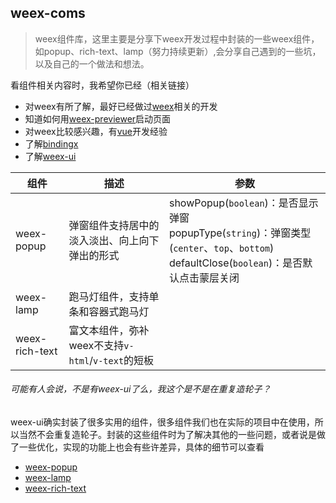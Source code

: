 ## weex-coms
> weex组件库，这里主要是分享下weex开发过程中封装的一些weex组件，如popup、rich-text、lamp（努力持续更新）,会分享自己遇到的一些坑，以及自己的一个做法和想法。

看组件相关内容时，我希望你已经（相关链接）

- 对weex有所了解，最好已经做过[weex](https://weex.apache.org/zh)相关的开发
- 知道如何用[weex-previewer](https://github.com/weexteam/weex-previewer)启动页面
- 对weex比较感兴趣，有[vue](https://cn.vuejs.org/index.html)开发经验
- 了解[bindingx](https://alibaba.github.io/bindingx/)
- 了解[weex-ui](https://alibaba.github.io/weex-ui/#/cn/)


组件 | 描述 | 参数
---|--- |---
weex-popup | 弹窗组件支持居中的淡入淡出、向上向下弹出的形式 |showPopup(`boolean`)：是否显示弹窗<br>popupType(`string`)：弹窗类型(`center`、`top`、`bottom`)<br>defaultClose(`boolean`)：是否默认点击蒙层关闭
weex-lamp | 跑马灯组件，支持单条和容器式跑马灯 |
weex-rich-text | 富文本组件，弥补weex不支持`v-html`/`v-text`的短板 |

###### 可能有人会说，不是有weex-ui了么，我这个是不是在重复造轮子？
weex-ui确实封装了很多实用的组件，很多组件我们也在实际的项目中在使用，所以当然不会重复造轮子。封装的这些组件时为了解决其他的一些问题，或者说是做了一些优化，实现的功能上也会有些许差异，具体的细节可以查看

- [weex-popup](components/weex-popup/README.md)
- [weex-lamp](components/weex-lamp/README.md)
- [weex-rich-text](components/weex-rich-text/README.md)




